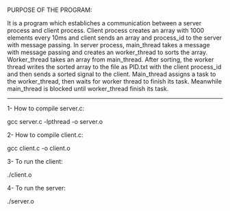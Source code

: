 PURPOSE OF THE PROGRAM:

It is a program which establiches a communication between a server process and client process. Client process creates an array with 1000 elements every 10ms and client sends an array and process_id to the server with message passing. In server process, main_thread takes a message with message passing and creates an worker_thread to sorts the array. Worker_thread takes an array from main_thread. After sorting, the worker thread writes the sorted array to the file as PID.txt with the client process_id and then sends a sorted signal to the client.
Main_thread assigns a task to the worker_thread, then waits for worker thread to finish its task. Meanwhile main_thread is blocked until worker_thread finish its task.

-----------------------------------------------------------

1- How to compile server.c:

gcc server.c -lpthread -o server.o

2- How to compile client.c:

gcc client.c -o client.o

3- To run the client:

./client.o  

4- To run the server:

./server.o 


